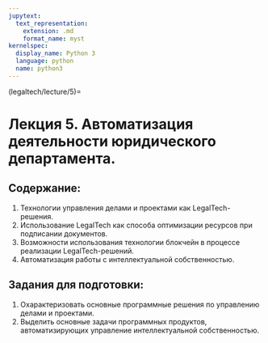 ```yaml
---
jupytext:
  text_representation:
    extension: .md
    format_name: myst
kernelspec:
  display_name: Python 3
  language: python
  name: python3
---
```


(legaltech/lecture/5)=
# Лекция 5. Автоматизация деятельности юридического департамента.

## Содержание:
1. Технологии управления делами и проектами как LegalTech-решения.
2. Использование LegalTech как способа оптимизации ресурсов при подписании документов.
3. Возможности использования технологии блокчейн в процессе реализации LegalTech-решений.
4. Автоматизация работы с интеллектуальной собственностью.

## Задания для подготовки:
1. Охарактеризовать основные программные решения по управлению делами и проектами.
2. Выделить основные задачи программных продуктов, автоматизирующих управление интеллектуальной собственностью.
